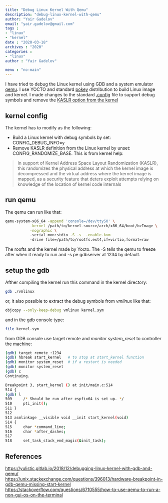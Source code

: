 ```yaml
---
title: "Debug Linux Kernel With Qemu"
description: "debug-linux-kernel-with-qemu"
author: "Yair Gadelov"
email: "yair.gadelov@gmail.com"
tags : 
- "linux"
- "kernel"
date : "2020-03-18"
archives : "2020"
categories : 
- "linux"
author : "Yair Gadelov"

menu : "no-main"
---
```

I have tried to debug the Linux kernel using GDB and a system emulator [qemu](https://www.qemu.org/). I use YOCTO and standard [pokey](https://www.yoctoproject.org/software-item/poky/)  distribution to build Linux image and kernel. I made changes to the standard [.config](post/content/post/debug-linux-kernel-with-qemu/config) file to support debug symbols and remove the [KASLR option from the kernel](https://www.spinics.net/lists/newbies/msg59708.html)

## kernel config
The kernel has to modify as the following:  
* Build a Linux kernel with debug symbols by set: CONFIG_DEBUG_INFO=y  
* Remove KASLR definition from the Linux kernel by unset: CONFIG_RANDOMIZE_BASE. This is from kernel help:  
>In support of Kernel Address Space Layout Randomization (KASLR),
>this randomizes the physical address at which the kernel image
>is decompressed and the virtual address where the kernel
>image is mapped, as a security feature that deters exploit
>attempts relying on knowledge of the location of kernel
>code internals

## run qemu
The qemu can run like that:
```bash
qemu-system-x86_64 -append 'console=/dev/ttyS0' \
		   -kernel /path/to/kernel-source/arch/x86_64/boot/bzImage \
		   -nographic \ 
		   -serial mon:stdio -S -s  -enable-kvm 
		   -drive file=/path/to/rootfs.ext4,if=virtio,format=raw
```
The roofts and the kernel made by Yocto. The -S tells the qemu to freeze after when it ready to run and -s pe gdbserver at 1234 by default. 


## setup the gdb
Afther compiling the kernel run this command in the kernel directory:
```bash
gdb ./vmlinux
```
or, it also possible to extract the debug symbols from *vmlinux* like that:
```bash
objcopy --only-keep-debug vmlinux kernel.sym
```
and in the gdb console type:
```bash 
file kernel.sym 
```
from GDB console use target remote and *monitor system_reset*  to controller the machine:
```bash
(gdb) target remote :1234
(gdb) hbreak start_kernel   # to stop at start_kernel function
(gdb) monitor system_reset  # if a restart is needed
(gdb) monitor system_reset
(gdb) c
Continuing.

Breakpoint 3, start_kernel () at init/main.c:514
514	{
(gdb) l
509		/* Should be run after espfix64 is set up. */
510		pti_init();
511	}
512	
513	asmlinkage __visible void __init start_kernel(void)
514	{
515		char *command_line;
516		char *after_dashes;
517	
518		set_task_stack_end_magic(&init_task);
```


## References
https://yulistic.gitlab.io/2018/12/debugging-linux-kernel-with-gdb-and-qemu/  
https://unix.stackexchange.com/questions/396013/hardware-breakpoint-in-gdb-qemu-missing-start-kernel  
https://stackoverflow.com/questions/6710555/how-to-use-qemu-to-run-a-non-gui-os-on-the-terminal  
